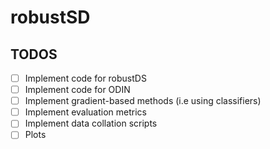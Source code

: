 # robustSD
## TODOS
- [ ] Implement code for robustDS
- [ ] Implement code for ODIN
- [ ] Implement gradient-based methods (i.e using classifiers)
- [ ] Implement evaluation metrics
- [ ] Implement data collation scripts
- [ ] Plots